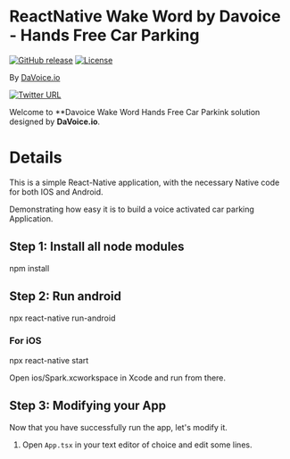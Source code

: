 # ReactNative Wake Word by Davoice - Hands Free Car Parking

[![GitHub release](https://img.shields.io/github/release/frymanofer/KeyWordDetectionIOSFramework.svg)](https://github.com/frymanofer/KeyWordDetectionIOSFramework/releases)
[![License](https://img.shields.io/badge/License-Apache%202.0-blue.svg)](https://opensource.org/licenses/Apache-2.0)

By [DaVoice.io](https://davoice.io)

[![Twitter URL](https://img.shields.io/twitter/url?style=social&url=https%3A%2F%2Ftwitter.com%2FDaVoiceAI)](https://twitter.com/DaVoiceAI)

Welcome to **Davoice Wake Word Hands Free Car Parkink solution designed by **DaVoice.io**.

# Details
This is a simple React-Native application, with the necessary Native code for both IOS and Android.

Demonstrating how easy it is to build a voice activated car parking Application.

## Step 1: Install all node modules

npm install

## Step 2: Run android

npx react-native run-android

### For iOS

npx react-native start

Open ios/Spark.xcworkspace in Xcode and run from there. 

## Step 3: Modifying your App

Now that you have successfully run the app, let's modify it.

1. Open `App.tsx` in your text editor of choice and edit some lines.
